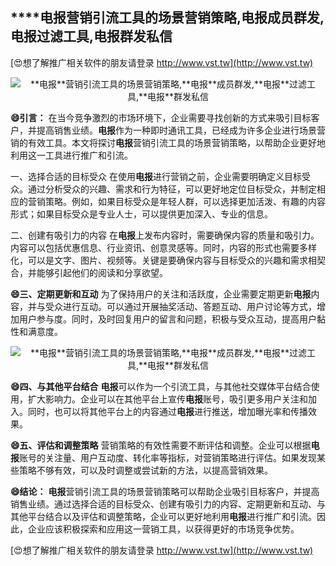 ## ****电报**营销引流工具的场景营销策略,**电报**成员群发,**电报**过滤工具,**电报**群发私信**

[😍想了解推广相关软件的朋友请登录 http://www.vst.tw](http://www.vst.tw)

 <center><img src="https://vst.tw/MP4/tuiguang/png/0.png" alt="**电报**营销引流工具的场景营销策略,**电报**成员群发,**电报**过滤工具,**电报**群发私信"></center>

**😄引言：**
在当今竞争激烈的市场环境下，企业需要寻找创新的方式来吸引目标客户，并提高销售业绩。**电报**作为一种即时通讯工具，已经成为许多企业进行场景营销的有效工具。本文将探讨**电报**营销引流工具的场景营销策略，以帮助企业更好地利用这一工具进行推广和引流。

一、选择合适的目标受众
在使用**电报**进行营销之前，企业需要明确定义目标受众。通过分析受众的兴趣、需求和行为特征，可以更好地定位目标受众，并制定相应的营销策略。例如，如果目标受众是年轻人群，可以选择更加活泼、有趣的内容形式；如果目标受众是专业人士，可以提供更加深入、专业的信息。

二、创建有吸引力的内容
在**电报**上发布内容时，需要确保内容的质量和吸引力。内容可以包括优惠信息、行业资讯、创意灵感等。同时，内容的形式也需要多样化，可以是文字、图片、视频等。关键是要确保内容与目标受众的兴趣和需求相契合，并能够引起他们的阅读和分享欲望。

**😄三、定期更新和互动**
为了保持用户的关注和活跃度，企业需要定期更新**电报**内容，并与受众进行互动。可以通过开展抽奖活动、答题互动、用户讨论等方式，增加用户参与度。同时，及时回复用户的留言和问题，积极与受众互动，提高用户黏性和满意度。

 <center><img src="https://vst.tw/MP4/tuiguang/png/7.png" alt="**电报**营销引流工具的场景营销策略,**电报**成员群发,**电报**过滤工具,**电报**群发私信"></center>

**😄四、与其他平台结合**
**电报**可以作为一个引流工具，与其他社交媒体平台结合使用，扩大影响力。企业可以在其他平台上宣传**电报**账号，吸引更多用户关注和加入。同时，也可以将其他平台上的内容通过**电报**进行推送，增加曝光率和传播效果。

**😄五、评估和调整策略**
营销策略的有效性需要不断评估和调整。企业可以根据**电报**账号的关注量、用户互动度、转化率等指标，对营销策略进行评估。如果发现某些策略不够有效，可以及时调整或尝试新的方法，以提高营销效果。

**😄结论：**
**电报**营销引流工具的场景营销策略可以帮助企业吸引目标客户，并提高销售业绩。通过选择合适的目标受众、创建有吸引力的内容、定期更新和互动、与其他平台结合以及评估和调整策略，企业可以更好地利用**电报**进行推广和引流。因此，企业应该积极探索和应用这一营销工具，以获得更好的市场竞争优势。

[😍想了解推广相关软件的朋友请登录 http://www.vst.tw](http://www.vst.tw)



